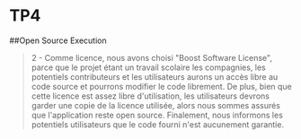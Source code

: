 # TP4

##Open Source Execution

>2 - Comme licence, nous avons choisi "Boost Software License", parce que le projet étant un travail scolaire
> les compagnies, les potentiels contributeurs et les utilisateurs aurons un accès libre au code source et pourrons modifier
> le code librement. 
> De plus, bien que cette licence est assez libre d'utilisation, les utilisateurs devrons garder une copie de la licence 
> utilisée, alors nous sommes assurés que l'application reste open source.
> Finalement, nous informons les potentiels utilisateurs que le code fourni n'est aucunement garantie.